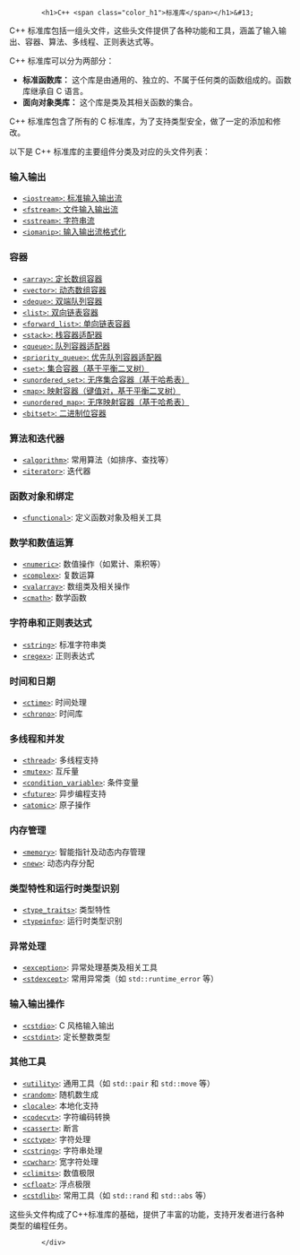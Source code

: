 <!DOCTYPE html>
<html lang="zh-CN">
<head>
<meta charset="UTF-8">
<title>C++ 标准库</title>
</head>
<body>
<div class="article-intro" id="content">
			
			<h1>C++ <span class="color_h1">标准库</span></h1>&#13;
<p>C++ 标准库包括一组头文件，这些头文件提供了各种功能和工具，涵盖了输入输出、容器、算法、多线程、正则表达式等。</p>&#13;
<p>C++ 标准库可以分为两部分：</p>&#13;
<ul class="list">&#13;
<li><b>标准函数库：</b> 这个库是由通用的、独立的、不属于任何类的函数组成的。函数库继承自 C 语言。</li>&#13;
<li><b>面向对象类库：</b> 这个库是类及其相关函数的集合。</li>&#13;
</ul>&#13;
<p>C++ 标准库包含了所有的 C 标准库，为了支持类型安全，做了一定的添加和修改。</p>&#13;
<p>以下是 C++ 标准库的主要组件分类及对应的头文件列表：</p>&#13;
    <h3>输入输出</h3>&#13;
    <ul>&#13;
        <li><a href="/cplusplus/cpp-libs-iostream.html" rel="noopener" target="_blank"><code>&lt;iostream&gt;</code>: 标准输入输出流</a></li>&#13;
        <li><a href="/cplusplus/cpp-libs-fstream.html" rel="noopener" target="_blank"><code>&lt;fstream&gt;</code>: 文件输入输出流</a></li>&#13;
        <li><a href="/cplusplus/cpp-libs-sstream.html" rel="noopener" target="_blank"><code>&lt;sstream&gt;</code>: 字符串流</a></li>&#13;
        <li><a href="/cplusplus/cpp-libs-iomanip.html" rel="noopener" target="_blank"><code>&lt;iomanip&gt;</code>: 输入输出流格式化</a></li>&#13;
    </ul>&#13;
    <h3>容器</h3>&#13;
    <ul>&#13;
        <li><a href="/cplusplus/cpp-libs-array.html" rel="noopener" target="_blank"><code>&lt;array&gt;</code>: 定长数组容器</a></li>&#13;
        <li><a href="/cplusplus/cpp-libs-vector.html" rel="noopener" target="_blank"><code>&lt;vector&gt;</code>: 动态数组容器</a></li>&#13;
        <li><a href="/cplusplus/cpp-libs-deque.html" rel="noopener" target="_blank"><code>&lt;deque&gt;</code>: 双端队列容器</a></li>&#13;
        <li><a href="/cplusplus/cpp-libs-list.html" rel="noopener" target="_blank"><code>&lt;list&gt;</code>: 双向链表容器</a></li>&#13;
        <li><a href="/cplusplus/cpp-libs-forward_list.html" rel="noopener" target="_blank"><code>&lt;forward_list&gt;</code>: 单向链表容器</a></li>&#13;
        <li><a href="/cplusplus/cpp-libs-stack.html" rel="noopener" target="_blank"><code>&lt;stack&gt;</code>: 栈容器适配器</a></li>&#13;
        <li><a href="/cplusplus/cpp-libs-queue.html" rel="noopener" target="_blank"><code>&lt;queue&gt;</code>: 队列容器适配器</a></li>&#13;
        <li><a href="/cplusplus/cpp-libs-priority_queue.html" rel="noopener" target="_blank"><code>&lt;priority_queue&gt;</code>: 优先队列容器适配器</a></li>&#13;
        <li><a href="/cplusplus/cpp-libs-set.html" rel="noopener" target="_blank"><code>&lt;set&gt;</code>: 集合容器（基于平衡二叉树）</a></li>&#13;
        <li><a href="/cplusplus/cpp-libs-unordered_set.html" rel="noopener" target="_blank"><code>&lt;unordered_set&gt;</code>: 无序集合容器（基于哈希表）</a></li>&#13;
        <li><a href="/cplusplus/cpp-libs-map.html" rel="noopener" target="_blank"><code>&lt;map&gt;</code>: 映射容器（键值对，基于平衡二叉树）</a></li>&#13;
        <li><a href="/cplusplus/cpp-libs-unordered_map.html" rel="noopener" target="_blank"><code>&lt;unordered_map&gt;</code>: 无序映射容器（基于哈希表）</a></li>&#13;
        <li><a href="/cplusplus/cpp-libs-bitset.html" rel="noopener" target="_blank"><code>&lt;bitset&gt;</code>: 二进制位容器</a></li>&#13;
    </ul>&#13;
    <h3>算法和迭代器</h3>&#13;
    <ul>&#13;
        <li><code><a href="/cplusplus/cpp-libs-algorithm.html" rel="noopener" target="_blank">&lt;algorithm&gt;</a></code>: 常用算法（如排序、查找等）</li>&#13;
        <li><code><a href="/cplusplus/cpp-libs-iterator.html" rel="noopener" target="_blank">&lt;iterator&gt;</a></code>: 迭代器</li>&#13;
    </ul>&#13;
    <h3>函数对象和绑定</h3>&#13;
    <ul>&#13;
        <li><code><a href="/cplusplus/cpp-libs-functional.html" rel="noopener" target="_blank">&lt;functional&gt;</a></code>: 定义函数对象及相关工具</li>&#13;
    </ul>&#13;
    <h3>数学和数值运算</h3>&#13;
    <ul>&#13;
        <li><code><a href="/cplusplus/cpp-libs-numeric.html" rel="noopener" target="_blank">&lt;numeric&gt;</a></code>: 数值操作（如累计、乘积等）</li>&#13;
        <li><code><a href="/cplusplus/cpp-libs-complex.html" rel="noopener" target="_blank">&lt;complex&gt;</a></code>: 复数运算</li>&#13;
        <li><code><a href="/cplusplus/cpp-libs-valarray.html" rel="noopener" target="_blank">&lt;valarray&gt;</a></code>: 数组类及相关操作</li>&#13;
        <li><code><a href="/cplusplus/cpp-libs-cmath.html" rel="noopener" target="_blank">&lt;cmath&gt;</a></code>: 数学函数</li>&#13;
    </ul>&#13;
    <h3>字符串和正则表达式</h3>&#13;
    <ul>&#13;
        <li><code><a href="/cplusplus/cpp-libs-string.html" rel="noopener" target="_blank">&lt;string&gt;</a></code>: 标准字符串类</li>&#13;
        <li><code><a href="/cplusplus/cpp-libs-regex.html" rel="noopener" target="_blank">&lt;regex&gt;</a></code>: 正则表达式</li>&#13;
    </ul>&#13;
    <h3>时间和日期</h3>&#13;
    <ul>&#13;
        <li><code><a href="/cplusplus/cpp-libs-ctime.html" rel="noopener" target="_blank">&lt;ctime&gt;</a></code>: 时间处理</li>&#13;
        <li><code><a href="/cplusplus/cpp-libs-chrono.html" rel="noopener" target="_blank">&lt;chrono&gt;</a></code>: 时间库</li>&#13;
    </ul>&#13;
    <h3>多线程和并发</h3>&#13;
    <ul>&#13;
        <li><code><a href="/cplusplus/cpp-libs-thread.html" rel="noopener" target="_blank">&lt;thread&gt;</a></code>: 多线程支持</li>&#13;
        <li><code><a href="/cplusplus/cpp-libs-mutex.html" rel="noopener" target="_blank">&lt;mutex&gt;</a></code>: 互斥量</li>&#13;
        <li><code><a href="/cplusplus/cpp-libs-condition_variable.html" rel="noopener" target="_blank">&lt;condition_variable&gt;</a></code>: 条件变量</li>&#13;
        <li><code><a href="/cplusplus/cpp-libs-future.html" rel="noopener" target="_blank">&lt;future&gt;</a></code>: 异步编程支持</li>&#13;
        <li><code><a href="/cplusplus/cpp-libs-atomic.html" rel="noopener" target="_blank">&lt;atomic&gt;</a></code>: 原子操作</li>&#13;
    </ul>&#13;
    <h3>内存管理</h3>&#13;
    <ul>&#13;
        <li><code><a href="/cplusplus/cpp-libs-memory.html" rel="noopener" target="_blank">&lt;memory&gt;</a></code>: 智能指针及动态内存管理</li>&#13;
        <li><code><a href="/cplusplus/cpp-libs-new.html" rel="noopener" target="_blank">&lt;new&gt;</a></code>: 动态内存分配</li>&#13;
    </ul>&#13;
    <h3>类型特性和运行时类型识别</h3>&#13;
    <ul>&#13;
        <li><code><a href="/cplusplus/cpp-libs-type_traits.html" rel="noopener" target="_blank">&lt;type_traits&gt;</a></code>: 类型特性</li>&#13;
        <li><code><a href="/cplusplus/cpp-libs-typeinfo.html" rel="noopener" target="_blank">&lt;typeinfo&gt;</a></code>: 运行时类型识别</li>&#13;
    </ul>&#13;
    <h3>异常处理</h3>&#13;
    <ul>&#13;
        <li><code><a href="/cplusplus/cpp-libs-exception.html" rel="noopener" target="_blank">&lt;exception&gt;</a></code>: 异常处理基类及相关工具</li>&#13;
        <li><code><a href="/cplusplus/cpp-libs-stdexcept.html" rel="noopener" target="_blank">&lt;stdexcept&gt;</a></code>: 常用异常类（如 <code>std::runtime_error</code> 等）</li>&#13;
    </ul>&#13;
    <h3>输入输出操作</h3>&#13;
    <ul>&#13;
        <li><code><a href="/cplusplus/cpp-libs-cstdio.html" rel="noopener" target="_blank">&lt;cstdio&gt;</a></code>: C 风格输入输出</li>&#13;
        <li><code><a href="/cplusplus/cpp-libs-cstdint.html" rel="noopener" target="_blank">&lt;cstdint&gt;</a></code>: 定长整数类型</li>&#13;
    </ul>&#13;
    <h3>其他工具</h3>&#13;
    <ul>&#13;
        <li><code><a href="/cplusplus/cpp-libs-utility.html" rel="noopener" target="_blank">&lt;utility&gt;</a></code>: 通用工具（如 <code>std::pair</code> 和 <code>std::move</code> 等）</li>&#13;
        <li><code><a href="/cplusplus/cpp-libs-random.html" rel="noopener" target="_blank">&lt;random&gt;</a></code>: 随机数生成</li>&#13;
        <li><code><a href="/cplusplus/cpp-libs-locale.html" rel="noopener" target="_blank">&lt;locale&gt;</a></code>: 本地化支持</li>&#13;
        <li><code><a href="/cplusplus/cpp-libs-codecvt.html" rel="noopener" target="_blank">&lt;codecvt&gt;</a></code>: 字符编码转换</li>&#13;
        <li><code><a href="/cplusplus/cpp-libs-cassert.html" rel="noopener" target="_blank">&lt;cassert&gt;</a></code>: 断言</li>&#13;
        <li><code><a href="/cplusplus/cpp-libs-cctype.html" rel="noopener" target="_blank">&lt;cctype&gt;</a></code>: 字符处理</li>&#13;
        <li><code><a href="/cplusplus/cpp-libs-cstring.html" rel="noopener" target="_blank">&lt;cstring&gt;</a></code>: 字符串处理</li>&#13;
        <li><code><a href="/cplusplus/cpp-libs-cwchar.html" rel="noopener" target="_blank">&lt;cwchar&gt;</a></code>: 宽字符处理</li>&#13;
        <li><code><a href="/cplusplus/cpp-libs-climits.html" rel="noopener" target="_blank">&lt;climits&gt;</a></code>: 数值极限</li>&#13;
        <li><code><a href="/cplusplus/cpp-libs-cfloat.html" rel="noopener" target="_blank">&lt;cfloat&gt;</a></code>: 浮点极限</li>&#13;
        <li><code><a href="/cplusplus/cpp-libs-cstdlib.html" rel="noopener" target="_blank">&lt;cstdlib&gt;</a></code>: 常用工具（如 <code>std::rand</code> 和 <code>std::abs</code> 等）</li>&#13;
    </ul>&#13;
    <p>这些头文件构成了C++标准库的基础，提供了丰富的功能，支持开发者进行各种类型的编程任务。</p>			<!-- 其他扩展 -->
						
			</div>
			
		
</body>
</html>